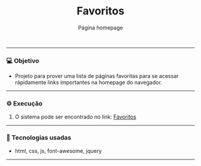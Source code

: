 <div style="text-align: center;">

# Favoritos

Página homepage

</div>
<br>

---

### 💻 Objetivo

- Projeto para prover uma lista de páginas favoritas para se acessar rápidamente links importantes na homepage do navegador. 

---

### ⚙️ Execução

1. O sistema pode ser encontrado no link:
[Favoritos](https://jordergomes.github.io/Maze)

---

### 🚀 Tecnologias usadas

- html, css, js, font-awesome, jquery
---
